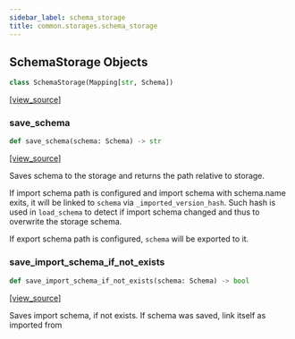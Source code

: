 ```yaml
---
sidebar_label: schema_storage
title: common.storages.schema_storage
---
```


## SchemaStorage Objects

```python
class SchemaStorage(Mapping[str, Schema])
```

[[view_source]](https://github.com/dlt-hub/dlt/blob/f0690715274590fc4cacf1165e3661aaa7af1c15/dlt/common/storages/schema_storage.py#L25)

### save\_schema

```python
def save_schema(schema: Schema) -> str
```

[[view_source]](https://github.com/dlt-hub/dlt/blob/f0690715274590fc4cacf1165e3661aaa7af1c15/dlt/common/storages/schema_storage.py#L59)

Saves schema to the storage and returns the path relative to storage.

If import schema path is configured and import schema with schema.name exits, it
will be linked to `schema` via `_imported_version_hash`. Such hash is used in `load_schema` to
detect if import schema changed and thus to overwrite the storage schema.

If export schema path is configured, `schema` will be exported to it.

### save\_import\_schema\_if\_not\_exists

```python
def save_import_schema_if_not_exists(schema: Schema) -> bool
```

[[view_source]](https://github.com/dlt-hub/dlt/blob/f0690715274590fc4cacf1165e3661aaa7af1c15/dlt/common/storages/schema_storage.py#L80)

Saves import schema, if not exists. If schema was saved, link itself as imported from

